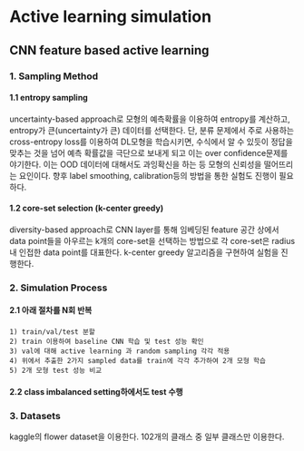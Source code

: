 # Active learning simulation
## CNN feature based active learning

### 1. Sampling Method
#### 1.1 entropy sampling
uncertainty-based approach로 모형의 예측확률을 이용하여 entropy를 계산하고,
entropy가 큰(uncertainty가 큰) 데이터를 선택한다.
단, 분류 문제에서 주로 사용하는 cross-entropy loss를 이용하여 DL모형을 학습시키면, 
수식에서 알 수 있듯이 정답을 맞추는 것을 넘어 예측 확률값을 극단으로 보내게 되고
이는 over confidence문제를 야기한다. 이는 OOD 데이터에 대해서도 과잉확신을 하는 등 
모형의 신뢰성을 떨어뜨리는 요인이다.
향후 label smoothing, calibration등의 방법을 통한 실험도 진행이 필요하다.

#### 1.2 core-set selection (k-center greedy)
diversity-based approach로 CNN layer를 통해 임베딩된 feature 공간 상에서
data point들을 아우르는 k개의 core-set을 선택하는 방법으로
각 core-set은 radius 내 인접한 data point를 대표한다.
k-center greedy 알고리즘을 구현하여 실험을 진행한다.

### 2. Simulation Process
#### 2.1 아래 절차를 N회 반복
    1) train/val/test 분할
    2) train 이용하여 baseline CNN 학습 및 test 성능 확인
    3) val에 대해 active learning 과 random sampling 각각 적용
    4) 위에서 추출한 2가지 sampled data를 train에 각각 추가하여 2개 모형 학습
    5) 2개 모형 test 성능 비교

#### 2.2 class imbalanced setting하에서도 test 수행

### 3. Datasets
kaggle의 flower dataset을 이용한다. 102개의 클래스 중 일부 클래스만 이용한다.